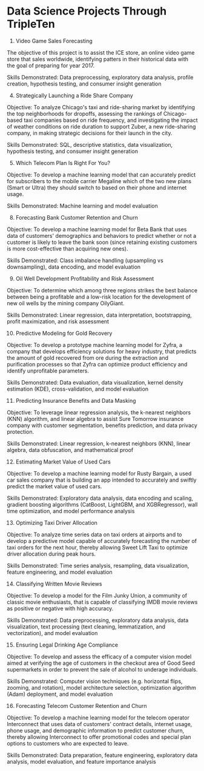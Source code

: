 # Data Science Projects Through TripleTen


1) Video Game Sales Forecasting

The objective of this project is to assist the ICE store, an online video game store that sales worldwide, identifying patters in their historical data with the goal of preparing for year 2017.

Skills Demonstrated: Data preprocessing, exploratory data analysis, profile creation, hypothesis testing, and consumer insight generation

4) Strategically Launching a Ride Share Company

Objective: To analyze Chicago's taxi and ride-sharing market by identifying the top neighborhoods for dropoffs, assessing the rankings of Chicago-based taxi companies based on ride frequency, and investigating the impact of weather conditions on ride duration to support Zuber, a new ride-sharing company, in making strategic decisions for their launch in the city.

Skills Demonstrated: SQL, descriptive statistics, data visualization, hypothesis testing, and consumer insight generation

5) Which Telecom Plan Is Right For You?

Objective: To develop a machine learning model that can accurately predict for subscribers to the mobile carrier Megaline which of the two new plans (Smart or Ultra) they should switch to based on their phone and internet usage.

Skills Demonstrated: Machine learning and model evaluation

8) Forecasting Bank Customer Retention and Churn

Objective: To develop a machine learning model for Beta Bank that uses data of customers' demographics and behaviors to predict whether or not a customer is likely to leave the bank soon (since retaining existing customers is more cost-effective than acquiring new ones).

Skills Demonstrated: Class imbalance handling (upsampling vs downsampling), data encoding, and model evaluation

9) Oil Well Development Profitability and Risk Assessment

Objective: To determine which among three regions strikes the best balance between being a profitable and a low-risk location for the development of new oil wells by the mining company OilyGiant.

Skills Demonstrated: Linear regression, data interpretation, bootstrapping, profit maximization, and risk assessment

10) Predictive Modeling for Gold Recovery

Objective: To develop a prototype machine learning model for Zyfra, a company that develops efficiency solutions for heavy industry, that predicts the amount of gold recovered from ore during the extraction and purification processes so that Zyfra can optimize product efficiency and identify unprofitable parameters.

Skills Demonstrated: Data evaluation, data visualization, kernel density estimation (KDE), cross-validation, and model evaluation

11) Predicting Insurance Benefits and Data Masking

Objective: To leverage linear regression analysis, the k-nearest neighbors (KNN) algorithm, and linear algebra to assist Sure Tomorrow insurance company with customer segmentation, benefits prediction, and data privacy protection.

Skills Demonstrated: Linear regression, k-nearest neighbors (KNN), linear algebra, data obfuscation, and mathematical proof

12) Estimating Market Value of Used Cars

Objective: To develop a machine learning model for Rusty Bargain, a used car sales company that is building an app intended to accurately and swiftly predict the market value of used cars.

Skills Demonstrated: Exploratory data analysis, data encoding and scaling, gradient boosting algorithms (CatBoost, LightGBM, and XGBRegressor), wall time optimization, and model performance analysis

13) Optimizing Taxi Driver Allocation

Objective: To analyze time series data on taxi orders at airports and to develop a predictive model capable of accurately forecasting the number of taxi orders for the next hour, thereby allowing Sweet Lift Taxi to optimize driver allocation during peak hours.

Skills Demonstrated: Time series analysis, resampling, data visualization, feature engineering, and model evaluation

14) Classifying Written Movie Reviews

Objective: To develop a model for the Film Junky Union, a community of classic movie enthusiasts, that is capable of classifying IMDB movie reviews as positive or negative with high accuracy.

Skills Demonstrated: Data preprocessing, exploratory data analysis, data visualization, text processing (text cleaning, lemmatization, and vectorization), and model evaluation

15) Ensuring Legal Drinking Age Compliance

Objective: To develop and assess the efficacy of a computer vision model aimed at verifying the age of customers in the checkout area of Good Seed supermarkets in order to prevent the sale of alcohol to underage individuals.

Skills Demonstrated: Computer vision techniques (e.g. horizontal flips, zooming, and rotation), model architecture selection, optimization algorithm (Adam) deployment, and model evaluation

16) Forecasting Telecom Customer Retention and Churn

Objective: To develop a machine learning model for the telecom operator Interconnect that uses data of customers' contract details, internet usage, phone usage, and demographic information to predict customer churn, thereby allowing Interconnect to offer promotional codes and special plan options to customers who are expected to leave.

Skills Demonstrated: Data preparation, feature engineering, exploratory data analysis, model evaluation, and feature importance analysis
